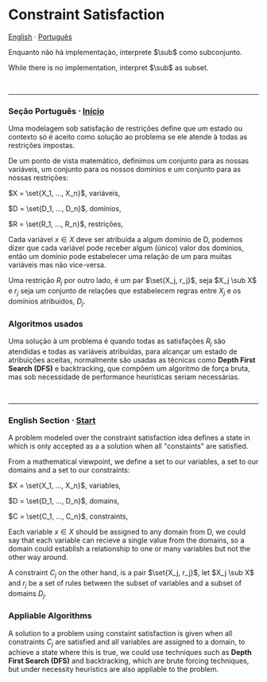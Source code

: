 # Constraint Satisfaction

<a name="start"></a> 
[English](#lang_en) $\cdot$ [Português](#lang_pt)

Enquanto não há implementação, interprete $\sub$ como subconjunto.

While there is no implementation, interpret $\sub$ as subset.

<br>
<hr>

<a name="lang_pt"></a>
### Seção Português $\cdot$ [Início](#start)

Uma modelagem sob satisfação de restrições define que um estado ou contexto só é aceito como solução ao problema se ele atende à todas as restrições impostas.

De um ponto de vista matemático, definimos um conjunto para as nossas variáveis, um conjunto para os nossos domínios e um conjunto para as nossas restrições:

$X = \set{X_1, ..., X_n}$, variáveis,

$D = \set{D_1, ..., D_n}$, domínios,

$R = \set{R_1, ..., R_n}$, restrições,

Cada variável $x \in X$ deve ser atribuída a algum domínio de D, podemos dizer que cada variável pode receber algum (único) valor dos domínios, então um domínio pode estabelecer uma relação de um para muitas variáveis mas não vice-versa.

Uma restrição $R_j$ por outro lado, é um par $\set{X_j, r_j}$, seja $X_j \sub X$ e $r_j$ seja um conjunto de relações que estabelecem regras entre $X_j$ e os domínios atribuidos, $D_j$.

### Algoritmos usados

Uma solução à um problema é quando todas as satisfações $R_j$ são atendidas e todas as variáveis atribuídas, para alcançar um estado de atribuições aceitas, normalmente são usadas as técnicas como **Depth First Search (DFS)** e backtracking, que compõem um algoritmo de força bruta, mas sob necessidade de performance heurísticas seriam necessárias.

<br>
<hr>

<a name="lang_en"></a>

### English Section $\cdot$ [Start](#start)

A problem modeled over the constraint satisfaction idea defines a state in which is only accepted as a a solution when all "constaints" are satisfied.


From a mathematical viewpoint, we define a set to our variables, a set to our domains and a set to our constraints:

$X = \set{X_1, ..., X_n}$, variables,

$D = \set{D_1, ..., D_n}$, domains,

$C = \set{C_1, ..., C_n}$, constraints,

Each variable $x \in X$ should be assigned to any domain from D, we could say that each variable can recieve a single value from the domains, so a domain could establish a relationship to one or many variables but not the other way around.

A constraint $C_j$ on the other hand, is a pair $\set{X_j, r_j}$, let $X_j \sub X$ and $r_j$ be a set of rules between the subset of variables and a subset of domains $D_j$.

### Appliable Algorithms

A solution to a problem using constaint satisfaction is given when all constraints $C_j$ are satisfied and all variables are assigned to a domain, to achieve a state where this is true, we could use techniques such as **Depth First Search (DFS)** and backtracking, which are brute forcing techniques, but under necessity heuristics are also appliable to the problem.
